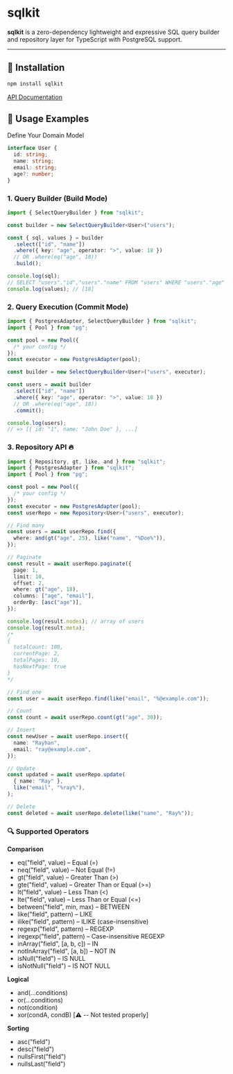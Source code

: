 # sqlkit

**sqlkit** is a zero-dependency lightweight and expressive SQL query builder and repository layer for TypeScript with PostgreSQL support.

---

## 🔧 Installation

```bash
npm install sqlkit
```

[API Documentation](https://sqlkit-dev.github.io/sqlkit/)

## 🚀 Usage Examples

Define Your Domain Model

```ts
interface User {
  id: string;
  name: string;
  email: string;
  age?: number;
}
```

### 1. Query Builder (Build Mode)

```ts
import { SelectQueryBuilder } from "sqlkit";

const builder = new SelectQueryBuilder<User>("users");

const { sql, values } = builder
  .select(["id", "name"])
  .where({ key: "age", operator: ">", value: 18 })
  // OR .where(eq("age", 18))
  .build();

console.log(sql);
// SELECT "users"."id","users"."name" FROM "users" WHERE "users"."age" > $1
console.log(values); // [18]
```

### 2. Query Execution (Commit Mode)

```ts
import { PostgresAdapter, SelectQueryBuilder } from "sqlkit";
import { Pool } from "pg";

const pool = new Pool({
  /* your config */
});
const executor = new PostgresAdapter(pool);

const builder = new SelectQueryBuilder<User>("users", executor);

const users = await builder
  .select(["id", "name"])
  .where({ key: "age", operator: ">", value: 18 })
  // OR .where(eq("age", 18))
  .commit();

console.log(users);
// => [{ id: "1", name: "John Doe" }, ...]
```

### 3. Repository API 🔥

```ts
import { Repository, gt, like, and } from "sqlkit";
import { PostgresAdapter } from "sqlkit";
import { Pool } from "pg";

const pool = new Pool({
  /* your config */
});
const executor = new PostgresAdapter(pool);
const userRepo = new Repository<User>("users", executor);

// Find many
const users = await userRepo.find({
  where: and(gt("age", 25), like("name", "%Doe%")),
});

// Paginate
const result = await userRepo.paginate({
  page: 1,
  limit: 10,
  offset: 2,
  where: gt("age", 18),
  columns: ["age", "email"],
  orderBy: [asc("age")],
});

console.log(result.nodes); // array of users
console.log(result.meta);
/*
{
  totalCount: 100,
  currentPage: 2,
  totalPages: 10,
  hasNextPage: true
}
*/

// Find one
const user = await userRepo.find(like("email", "%@example.com"));

// Count
const count = await userRepo.count(gt("age", 30));

// Insert
const newUser = await userRepo.insert({
  name: "Rayhan",
  email: "ray@example.com",
});

// Update
const updated = await userRepo.update(
  { name: "Ray" },
  like("email", "%ray%"),
);

// Delete
const deleted = await userRepo.delete(like("name", "Ray%"));
```

### 🔍 Supported Operators

**Comparison**

- eq("field", value) – Equal (=)
- neq("field", value) – Not Equal (!=)
- gt("field", value) – Greater Than (>)
- gte("field", value) – Greater Than or Equal (>=)
- lt("field", value) – Less Than (<)
- lte("field", value) – Less Than or Equal (<=)
- between("field", min, max) – BETWEEN
- like("field", pattern) – LIKE
- ilike("field", pattern) – ILIKE (case-insensitive)
- regexp("field", pattern) – REGEXP
- iregexp("field", pattern) – Case-insensitive REGEXP
- inArray("field", [a, b, c]) – IN
- notInArray("field", [a, b]) – NOT IN
- isNull("field") – IS NULL
- isNotNull("field") – IS NOT NULL

**Logical**

- and(...conditions)
- or(...conditions)
- not(condition)
- xor(condA, condB) [⚠️ -- Not tested properly]

**Sorting**

- asc("field")
- desc("field")
- nullsFirst("field")
- nullsLast("field")
